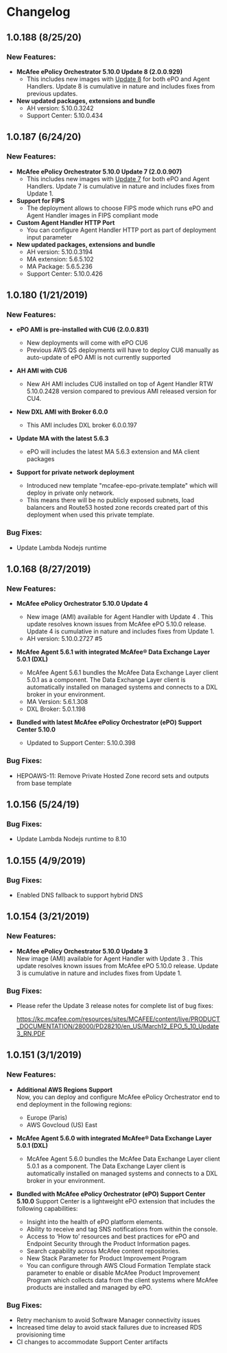 # Changelog

## 1.0.188 (8/25/20)

### New Features:
- **McAfee ePolicy Orchestrator 5.10.0 Update 8 (2.0.0.929)**
    * This includes new images with [Update 8](https://docs.mcafee.com/bundle/epolicy-orchestrator-5.10.0-release-notes/page/GUID-D860DD35-2B63-4B72-A327-C270A3C49B75.html) for both ePO and Agent Handlers. Update 8 is cumulative in nature and includes fixes from previous updates.
- **New updated packages, extensions and bundle**
    * AH version: 5.10.0.3242
    * Support Center: 5.10.0.434

## 1.0.187 (6/24/20)

### New Features:
- **McAfee ePolicy Orchestrator 5.10.0 Update 7 (2.0.0.907)**
    * This includes new images with [Update 7](https://docs.mcafee.com/bundle/epolicy-orchestrator-5.10.0-release-notes/page/GUID-91E47324-1642-4EE6-8776-3230C0EA38F8.html) for both ePO and Agent Handlers. Update 7 is cumulative in nature and includes fixes from Update 1.
- **Support for FIPS**
    * The deployment allows to choose FIPS mode which runs ePO and Agent Handler images in FIPS compliant mode
- **Custom Agent Handler HTTP Port**
    * You can configure Agent Handler HTTP port as part of deployment input parameter
- **New updated packages, extensions and bundle**
    * AH version: 5.10.0.3194
    * MA extension: 5.6.5.102
    * MA Package: 5.6.5.236
    * Support Center: 5.10.0.426

## 1.0.180 (1/21/2019)

### New Features:

- **ePO AMI is pre-installed with CU6 (2.0.0.831)**
    * New deployments will come with ePO CU6
    * Previous AWS QS deployments will have to deploy CU6 manually as auto-update of ePO AMI is not currently supported

- **AH AMI with CU6**
    * New AH AMI includes CU6 installed on top of Agent Handler RTW 5.10.0.2428 version compared to previous AMI released version for CU4.

- **New DXL AMI with Broker 6.0.0**
    * This AMI includes DXL broker 6.0.0.197

- **Update MA with the latest 5.6.3**
    * ePO will includes the latest MA 5.6.3 extension and MA client packages

- **Support for private network deployment**
    * Introduced new template "mcafee-epo-private.template" which will deploy in private only network.
    * This means there will be no publicly exposed subnets, load balancers and Route53 hosted zone records created part of this deployment when used this private template.

### Bug Fixes:

- Update Lambda Nodejs runtime

## 1.0.168 (8/27/2019)

### New Features:

- **McAfee ePolicy Orchestrator 5.10.0 Update 4**
    * New image (AMI) available for Agent Handler with Update 4  . This update resolves known issues from McAfee ePO 5.10.0 release. Update 4 is cumulative in nature and includes fixes from Update 1.
    * AH version: 5.10.0.2727 #5

- **McAfee Agent 5.6.1 with integrated McAfee® Data Exchange Layer 5.0.1 (DXL)**
    * McAfee Agent 5.6.1 bundles the McAfee Data Exchange Layer client 5.0.1 as a component. The Data Exchange Layer client is automatically installed on managed systems and connects to a DXL broker in your environment.
    * MA Version: 5.6.1.308
    * DXL Broker: 5.0.1.198

- **Bundled with latest McAfee ePolicy Orchestrator (ePO) Support Center 5.10.0**
    * Updated to Support Center: 5.10.0.398

### Bug Fixes:

- HEPOAWS-11: Remove Private Hosted Zone record sets and outputs from base template



## 1.0.156 (5/24/19)

### Bug Fixes:

- Update Lambda Nodejs runtime to 8.10

## 1.0.155 (4/9/2019)

### Bug Fixes:

- Enabled DNS fallback to support hybrid DNS

## 1.0.154 (3/21/2019)

### New Features:
- **McAfee ePolicy Orchestrator 5.10.0 Update 3**\
     New image (AMI) available for Agent Handler with Update 3 . This update resolves known issues from McAfee ePO 5.10.0 release. Update 3 is cumulative in nature and includes fixes from Update 1.

### Bug Fixes:
- Please refer the Update 3 release notes for complete list of bug fixes:

  https://kc.mcafee.com/resources/sites/MCAFEE/content/live/PRODUCT_DOCUMENTATION/28000/PD28210/en_US/March12_EPO_5_10_Update3_RN.PDF


## 1.0.151 (3/1/2019)

### New Features:
- **Additional AWS Regions Support**\
    Now, you can deploy and configure McAfee ePolicy Orchestrator end to end deployment in the following regions:
    * Europe (Paris)
    * AWS Govcloud (US) East

-	**McAfee Agent 5.6.0 with integrated McAfee® Data Exchange Layer 5.0.1 (DXL)**
    * McAfee Agent 5.6.0 bundles the McAfee Data Exchange Layer client 5.0.1 as a component. The Data Exchange Layer client is automatically installed on managed systems and connects to a DXL broker in your environment.

-	**Bundled with McAfee ePolicy Orchestrator (ePO) Support Center 5.10.0**
    Support Center is a lightweight ePO extension that includes the following capabilities:
    * Insight into the health of ePO platform elements.
    *	Ability to receive and tag SNS notifications from within the console.
    *	Access to ‘How to’ resources and best practices for ePO and Endpoint Security through the Product Information pages.
    *	Search capability across McAfee content repositories.
    *	New Stack Parameter for Product Improvement Program
    *	You can configure through AWS Cloud Formation Template stack parameter to enable or disable McAfee Product Improvement Program which collects data from the client systems where McAfee products are installed and managed by ePO.

### Bug Fixes:
-	Retry mechanism to avoid Software Manager connectivity issues
-	Increased time delay to avoid stack failures due to increased RDS provisioning time
-	CI changes to accommodate Support Center artifacts
